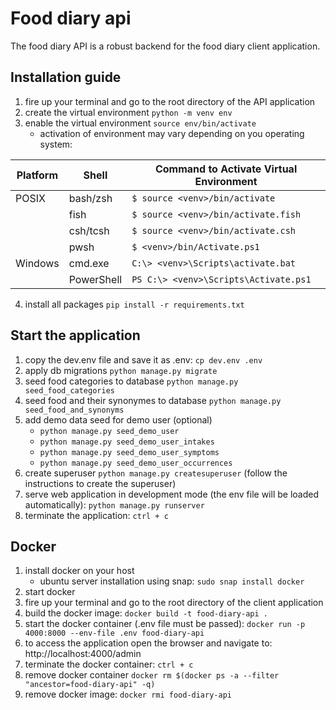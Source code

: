 # Food diary api

The food diary API is a robust backend for the food diary client application.

## Installation guide
1. fire up your terminal and go to the root directory of the API application
2. create the virtual environment `python -m venv env`
3. enable the virtual environment `source env/bin/activate`
   - activation of environment may vary depending on you operating system:
   
| Platform | Shell          | Command to Activate Virtual Environment               |
|----------|----------------|------------------------------------------------------|
| POSIX    | bash/zsh       | `$ source <venv>/bin/activate`                       |
|          | fish           | `$ source <venv>/bin/activate.fish`                 |
|          | csh/tcsh      | `$ source <venv>/bin/activate.csh`                  |
|          | pwsh           | `$ <venv>/bin/Activate.ps1`                         |
| Windows  | cmd.exe       | `C:\> <venv>\Scripts\activate.bat`                  |
|          | PowerShell     | `PS C:\> <venv>\Scripts\Activate.ps1`               |


4. install all packages `pip install -r requirements.txt`


## Start the application
1. copy the dev.env file and save it as .env: `cp dev.env .env`
2. apply db migrations `python manage.py migrate` 
3. seed food categories to database `python manage.py seed_food_categories`
4. seed food and their synonymes to database `python manage.py seed_food_and_synonyms`
5. add demo data seed for demo user (optional)
   - `python manage.py seed_demo_user`
   - `python manage.py seed_demo_user_intakes`
   - `python manage.py seed_demo_user_symptoms`
   - `python manage.py seed_demo_user_occurrences`
6. create superuser `python manage.py createsuperuser` (follow the instructions to create the superuser)
7. serve web application in development mode (the env file will be loaded automatically): `python manage.py runserver` 
8. terminate the application: `ctrl + c`

## Docker

1. install docker on your host
    - ubuntu server installation using snap: `sudo snap install docker`
2. start docker
3. fire up your terminal and go to the root directory of the client application
4. build the docker image: `docker build -t food-diary-api .`
5. start the docker container (.env file must be passed): `docker run -p 4000:8000 --env-file .env food-diary-api`
6. to access the application open the browser and navigate to: http://localhost:4000/admin
7. terminate the docker container: `ctrl + c`
8. remove docker container `docker rm $(docker ps -a --filter "ancestor=food-diary-api" -q)`
9. remove docker image: `docker rmi food-diary-api`

